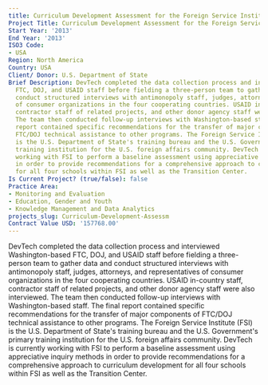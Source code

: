 ```yaml
---
title: Curriculum Development Assessment for the Foreign Service Institute
Project Title: Curriculum Development Assessment for the Foreign Service Institute
Start Year: '2013'
End Year: '2013'
ISO3 Code:
- USA
Region: North America
Country: USA
Client/ Donor: U.S. Department of State
Brief Description: DevTech completed the data collection process and interviewed Washington-based
  FTC, DOJ, and USAID staff before fielding a three-person team to gather data and
  conduct structured interviews with antimonopoly staff, judges, attorneys, and representatives
  of consumer organizations in the four cooperating countries. USAID in-country staff,
  contractor staff of related projects, and other donor agency staff were also interviewed.
  The team then conducted follow-up interviews with Washington-based staff. The final
  report contained specific recommendations for the transfer of major components of
  FTC/DOJ technical assistance to other programs. The Foreign Service Institute (FSI)
  is the U.S. Department of State's training bureau and the U.S. Government's primary
  training institution for the U.S. foreign affairs community. DevTech is currently
  working with FSI to perform a baseline assessment using appreciative inquiry methods
  in order to provide recommendations for a comprehensive approach to curriculum development
  for all four schools within FSI as well as the Transition Center.
Is Current Project? (true/false): false
Practice Area:
- Monitoring and Evaluation
- Education, Gender and Youth
- Knowledge Management and Data Analytics
projects_slug: Curriculum-Development-Assessm
Contract Value USD: '157768.00'
---
```


DevTech completed the data collection process and interviewed Washington-based FTC, DOJ, and USAID staff before fielding a three-person team to gather data and conduct structured interviews with antimonopoly staff, judges, attorneys, and representatives of consumer organizations in the four cooperating countries. USAID in-country staff, contractor staff of related projects, and other donor agency staff were also interviewed. The team then conducted follow-up interviews with Washington-based staff. The final report contained specific recommendations for the transfer of major components of FTC/DOJ technical assistance to other programs. The Foreign Service Institute (FSI) is the U.S. Department of State's training bureau and the U.S. Government's primary training institution for the U.S. foreign affairs community. DevTech is currently working with FSI to perform a baseline assessment using appreciative inquiry methods in order to provide recommendations for a comprehensive approach to curriculum development for all four schools within FSI as well as the Transition Center.